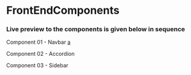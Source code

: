 # FrontEndComponents
<h3>Live preview to the components is given below in sequence</h3>
<p>Component 01 - Navbar <span><a href="">a</a></span></p>
<p>Component 02 - Accordion <span></span></p>
<p>Component 03 - Sidebar </p>
